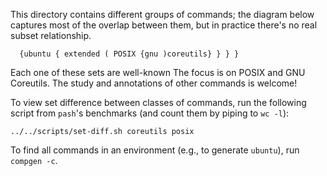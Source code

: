 This directory contains different groups of commands; the diagram below captures most of the overlap between them, but in practice there's no real subset relationship.

```
  {ubuntu { extended ( POSIX {gnu )coreutils} } } }
```
Each one of these sets are well-known The focus is on POSIX and GNU Coreutils. The study and annotations of other commands is welcome!

To view set difference between classes of commands, run the following script from `pash`'s benchmarks (and count them by piping to `wc -l`):

```
../../scripts/set-diff.sh coreutils posix
```

To find all commands in an environment (e.g., to generate `ubuntu`), run `compgen -c`.

